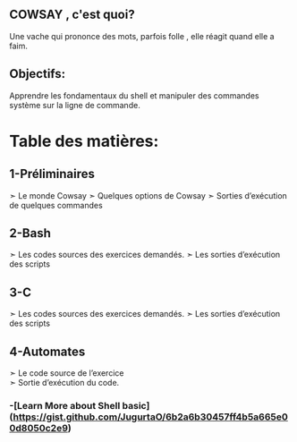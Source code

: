## COWSAY , c'est quoi?
Une vache qui prononce des mots, parfois folle , elle réagit quand elle a faim.

## Objectifs:
Apprendre les fondamentaux du shell et manipuler des commandes système sur la ligne de commande.
 
# Table des matières: 
 
## 1-Préliminaires 
 ➣ Le monde Cowsay 
 ➣ Quelques options de Cowsay 
 ➣ Sorties d’exécution de quelques commandes 
  
## 2-Bash 
  ➣ Les codes sources des exercices demandés. 
  ➣ Les sorties d’exécution des scripts 

 ## 3-C 
  ➣ Les codes sources des exercices demandés. 
  ➣ Les sorties d’exécution des scripts 
 
 ## 4-Automates 
  ➣ Le code source de l’exercice  
  ➣ Sortie d’exécution du code.  
 
 

 ### -[Learn More about Shell basic] (https://gist.github.com/JugurtaO/6b2a6b30457ff4b5a665e00d8050c2e9)
 
 
 
 
 
 
 
 
